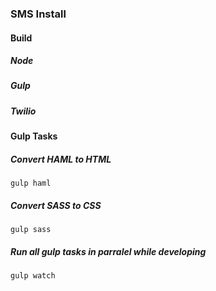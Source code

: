 ### SMS Install

#### Build

##### Node
##### Gulp 
##### Twilio

#### Gulp Tasks

##### Convert HAML to HTML

`gulp haml`

##### Convert SASS to CSS 

`gulp sass`

##### Run all gulp tasks in parralel while developing 

`gulp watch`
